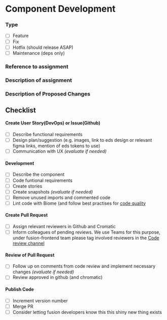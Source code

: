 # Component Development

<!-- use the imperative, present tense: "change" not "changed" nor "changes" -->

<!-- Keep descriptions short and precise, if large pull request expand with work/bug items-->

### Type

- [ ] Feature
- [ ] Fix
- [ ] Hotfix (should release ASAP)
- [ ] Maintenance (deps only)

### Reference to assignment

<!-- Link to  work/bug items in Azure Devops or related issue in Github -->


### Description of assignment

<!-- Explain what this pull request is trying to resolve -->

  
### Description of Proposed Changes

<!-- Describe which functionality is added/changed and what it affects -->



## Checklist
  

#### Create User Story(DevOps) or Issue(Github)

- [ ] Describe functional requirements
- [ ] Design plan/suggestion (e.g. images, link to eds design or relevant figma links, mention of eds tokens to use)
- [ ] Communication with UX *(evaluate if needed)*

#### Development

- [ ] Describe the component
- [ ] Code funtional requirements
- [ ] Create stories
- [ ] Create snapshots *(evaluate if needed)*
- [ ] Remove unused imports and commented code
- [ ] Lint code with Biome (and follow best practises for [code quality](https://docs.fusion-dev.net/development/frontend/code-quality/)
  
#### Create Pull Request

- [ ] Assign relevant reviewers in Github and Cromatic
- [ ] Inform colleagues of pending reviews. We use Teams for this purpose, under fusion-frontend team please tag involved reviewers in the [Code review channel](https://teams.microsoft.com/l/channel/19%3a056a9ba8d8d84a058b24762f85c603ae%40thread.tacv2/Code%2520%2520review?groupId=9589ba16-68a5-47e6-97d7-7d0be0e0d3cb&tenantId=3aa4a235-b6e2-48d5-9195-7fcf05b459b0)

#### Review of Pull Request

- [ ] Follow up on comments from code review and implement necessary changes *(evaluate if needed)*
- [ ] Review approved in github (and chromatic)

#### Publish Code

- [ ] Increment version number
- [ ] Merge PR
- [ ] Consider letting fusion developers know this this shiny new thing exists
